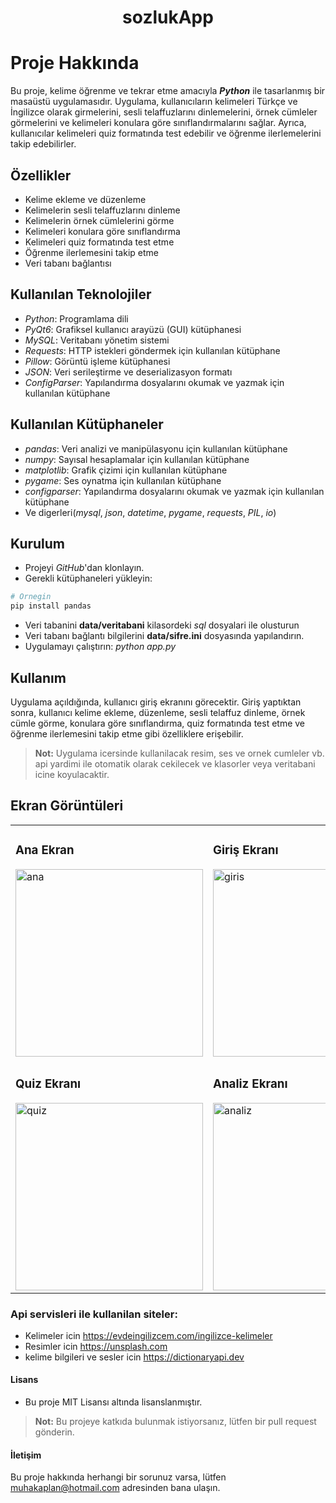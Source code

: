 <h1 align="center"> sozlukApp </h1>

# Proje Hakkında
Bu proje, kelime öğrenme ve tekrar etme amacıyla ***Python*** ile tasarlanmış bir masaüstü uygulamasıdır. Uygulama, kullanıcıların kelimeleri Türkçe ve İngilizce olarak girmelerini, sesli telaffuzlarını dinlemelerini, örnek cümleler görmelerini ve kelimeleri konulara göre sınıflandırmalarını sağlar. Ayrıca, kullanıcılar kelimeleri quiz formatında test edebilir ve öğrenme ilerlemelerini takip edebilirler.

## Özellikler
- Kelime ekleme ve düzenleme
- Kelimelerin sesli telaffuzlarını dinleme
- Kelimelerin örnek cümlelerini görme
- Kelimeleri konulara göre sınıflandırma
- Kelimeleri quiz formatında test etme
- Öğrenme ilerlemesini takip etme
- Veri tabanı bağlantısı


## Kullanılan Teknolojiler
- *Python*: Programlama dili
- *PyQt6*: Grafiksel kullanıcı arayüzü (GUI) kütüphanesi
- *MySQL*: Veritabanı yönetim sistemi
- *Requests*: HTTP istekleri göndermek için kullanılan kütüphane
- *Pillow*: Görüntü işleme kütüphanesi
- *JSON*: Veri serileştirme ve deserializasyon formatı
- *ConfigParser*: Yapılandırma dosyalarını okumak ve yazmak için kullanılan kütüphane

## Kullanılan Kütüphaneler
- *pandas*: Veri analizi ve manipülasyonu için kullanılan kütüphane
- *numpy*: Sayısal hesaplamalar için kullanılan kütüphane
- *matplotlib*: Grafik çizimi için kullanılan kütüphane
- *pygame*: Ses oynatma için kullanılan kütüphane
- *configparser*: Yapılandırma dosyalarını okumak ve yazmak için kullanılan kütüphane
- Ve digerleri(*mysql*, *json*, *datetime*, *pygame*, *requests*, *PIL*, *io*)

## Kurulum
- Projeyi *GitHub*'dan klonlayın.
- Gerekli kütüphaneleri yükleyin: 
```python
# Ornegin
pip install pandas
```
- Veri tabanini **data/veritabani** kilasordeki *sql* dosyalari ile olusturun
- Veri tabanı bağlantı bilgilerini **data/sifre.ini** dosyasında yapılandırın.
- Uygulamayı çalıştırın: *python app.py*
## Kullanım
Uygulama açıldığında, kullanıcı giriş ekranını görecektir. Giriş yaptıktan sonra, kullanıcı kelime ekleme, düzenleme, sesli telaffuz dinleme, örnek cümle görme, konulara göre sınıflandırma, quiz formatında test etme ve öğrenme ilerlemesini takip etme gibi özelliklere erişebilir.

> **Not:** Uygulama icersinde kullanilacak resim, ses ve ornek cumleler vb. api yardimi ile otomatik olarak cekilecek ve klasorler veya veritabani icine koyulacaktir.

## Ekran Görüntüleri

<table>
  <tr>
    <td>
      <h3>Ana Ekran</h3>
      <img src="https://github.com/oneoblomov/sozlukApp/assets/148782684/3740a899-79d9-4d51-9701-3799632af520" alt="ana" width="300">
    </td>
    <td>
      <h3>Giriş Ekranı</h3>
      <img src="https://github.com/oneoblomov/sozlukApp/assets/148782684/6a29d89e-791c-42ab-b8d6-5985c9a4ea55" alt="giris" width="300">
    </td>
  </tr>
  <tr>
    <td>
      <h3>Quiz Ekranı</h3>
      <img src="https://github.com/oneoblomov/sozlukApp/assets/148782684/83c3e60b-ef4f-4495-9dcc-9960b5be8135" alt="quiz" width="300">
    </td>
    <td>
      <h3>Analiz Ekranı</h3>
      <img src="https://github.com/oneoblomov/sozlukApp/assets/148782684/3ef02080-cf67-4084-a5a3-e0c5e22532b9" alt="analiz" width="300">
    </td>
  </tr>
</table>



### Api servisleri ile kullanilan siteler:
- Kelimeler icin https://evdeingilizcem.com/ingilizce-kelimeler
- Resimler icin https://unsplash.com
- kelime bilgileri ve sesler icin https://dictionaryapi.dev
#### Lisans
- Bu proje MIT Lisansı altında lisanslanmıştır.

> **Not:** Bu projeye katkıda bulunmak istiyorsanız, lütfen bir pull request gönderin.
#### İletişim
Bu proje hakkında herhangi bir sorunuz varsa, lütfen muhakaplan@hotmail.com adresinden bana ulaşın.

